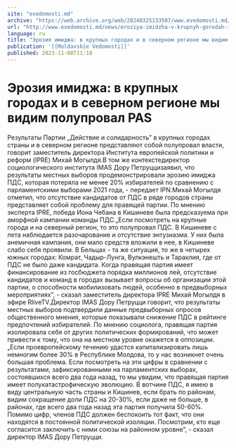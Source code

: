 ```yaml
---
site: "evedomosti.md"
archive: "https://web.archive.org/web/20240325133507/www.evedomosti.md/news/eroziya-imidzha-v-krupnyh-gorodah-i-v-severnom-regione-my-vi"
url: "http://www.evedomosti.md/news/eroziya-imidzha-v-krupnyh-gorodah-i-v-severnom-regione-my-vi"
language: ru
title: "Эрозия имиджа: в крупных городах и в северном регионе мы видим полупровал PAS"
publication: '[[Moldavskie Vedomosti]]'
published: 2023-11-08T11:18
---
```


# Эрозия имиджа: в крупных городах и в северном регионе мы видим полупровал PAS

Результаты Партии „Действие и солидарность” в крупных городах страны и в северном регионе представляют собой полупровал власти, говорит заместитель директора Института европейской политики и реформ (IPRE) Михай Могылдя.В том же контекстедиректор социологического института IMAS Дору Петруццизаявил, что результаты местных выборов продемонстрировали эрозию имиджа ПДС, которая потеряла не менее 20% избирателей по сравнению с парламентскими выборами 2021 года, - передает IPN.Михай Могылдя отметил, что отсутствие кандидатов от ПДС в ряде городов страны представляет собой проблему для правящей партии. По мнению эксперта IPRE, победа Иона Чебана в Кишиневе была предсказуема при аморфной кампании команды ПДС.„Если посмотреть на крупные города и на северный регион, то это полупровал ПДС. В Кишиневе с лета наблюдается разочарование и отсутствие энтузиазма. У них была анемичная кампания, они мало средств вложили в нее, в Кишиневе слабо себя проявили. В Бельцах - та же ситуация, то же в четырех южных городах: Комрат, Чадыр-Лунга, Вулкэнешть и Тараклия, где от ПДС не было даже кандидата. Когда правящая партия имеет финансирование из госбюджета порядка миллионов лей, отсутствие кандидатов и команд в городах вызывает вопросы об организации этой партии, о способности мобилизовать людей, особенно в предвыборных мероприятиях”, - сказал заместитель директора IPRE Михай Могылдя в эфире RliveTV.Директор IMAS Дору Петруцци говорит, что результаты местных выборов подтвердили данные предвыборных опросов общественного мнения, которые показывали снижение ПДС в рейтинге предпочтений избирателей. По мнению социолога, правящая партия изолировала себя от других политических формирований, что может привести к тому, что она на местном уровне окажется в оппозиции.„Если проевропейскому течению удастся капитализировать лишь немногим более 30% в Республике Молдова, то у нас возникнет очень большая проблема. Если посмотреть на эти цифры в сравнении с результатами, зафиксированными на парламентских выборах, состоявшихся всего два года назад, то мы увидим, что правящая партия имеет полукатастрофическую эволюцию. В вотчине ПДС, я имею в виду центральную часть страны и Кишинев, если брать по районам, видим сокращение доли ПДС на 20-30%, если даже не больше, в районах, где всего два года назад эта партия получила 50-60%. Помимо цифр, членов ПДС должен беспокоить тот факт, что они находятся в постоянной политической изоляции. Посмотрим, кто еще согласится заключить с ними союзы на районном уровне”, - сказал директор IMAS Дору Петруцци.